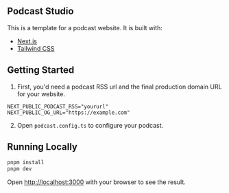 ## Podcast Studio

This is a template for a podcast website. It is built with:
- [Next.js](https://nextjs.org/)
- [Tailwind CSS](https://tailwindcss.com/)

## Getting Started

1. First, you'd need a podcast RSS url and the final production domain URL for your website.

```dotenv
NEXT_PUBLIC_PODCAST_RSS="yoururl"
NEXT_PUBLIC_OG_URL="https://example.com"
```

2. Open `podcast.config.ts` to configure your podcast.

## Running Locally
```bash
pnpm install
pnpm dev
```

Open [http://localhost:3000](http://localhost:3000) with your browser to see the result.
